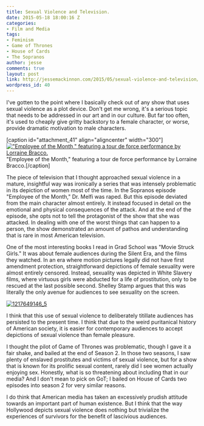 ```yaml
---
title: Sexual Violence and Television.
date: 2015-05-18 18:00:16 Z
categories:
- Film and Media
tags:
- Feminism
- Game of Thrones
- House of Cards
- The Sopranos
author: jesse
comments: true
layout: post
link: http://jessemackinnon.com/2015/05/sexual-violence-and-television/
wordpress_id: 40
---
```


I've gotten to the point where I basically check out of any show that uses sexual violence as a plot device. Don't get me wrong, it's a serious topic that needs to be addressed in our art and in our culture. But far too often, it's used to cheaply give gritty backstory to a female character, or worse, provide dramatic motivation to male characters.

[caption id="attachment_41" align="aligncenter" width="300"][!["Employee of the Month," featuring a tour de force performance by Lorraine Bracco.](http://jessemackinnon.com/wp-content/uploads/2015/08/1200-300x169.jpg)](http://jessemackinnon.com/wp-content/uploads/2015/08/1200.jpg) "Employee of the Month," featuring a tour de force performance by Lorraine Bracco.[/caption]

The piece of television that I thought approached sexual violence in a mature, insightful way was ironically a series that was intensely problematic in its depiction of women most of the time. In the Sopranos episode "Employee of the Month," Dr. Melfi was raped. But this episode deviated from the main character almost entirely. It instead focused in detail on the emotional and physical consequences of the attack. And at the end of the episode, she opts not to tell the protagonist of the show that she was attacked. In dealing with one of the worst things that can happen to a person, the show demonstrated an amount of pathos and understanding that is rare in most American television.




One of the most interesting books I read in Grad School was "Movie Struck Girls." It was about female audiences during the Silent Era, and the films they watched. In an era where motion pictures legally did not have first amendment protection, straightforward depictions of female sexuality were almost entirely censored. Instead, sexuality was depicted in White Slavery films, where virtuous girls were abducted for a life of prostitution, only to be rescued at the last possible second. Shelley Stamp argues that this was literally the only avenue for audiences to see sexuality on the screen.

[![1217649146_5](http://jessemackinnon.com/wp-content/uploads/2015/08/1217649146_5-300x225.jpg)](http://jessemackinnon.com/wp-content/uploads/2015/08/1217649146_5.jpg)

I think that this use of sexual violence to deliberately titillate audiences has persisted to the present time. I think that due to the weird puritanical history of American society, it is easier for contemporary audiences to accept depictions of sexual violence than female pleasure.

I thought the pilot of Game of Thrones was problematic, though I gave it a fair shake, and bailed at the end of Season 2. In those two seasons, I saw plenty of enslaved prostitutes and victims of sexual violence, but for a show that is known for its prolific sexual content, rarely did I see women actually enjoying sex. Honestly, what is so threatening about including that in our media? And I don't mean to pick on GoT; I bailed on House of Cards two episodes into season 2 for very similar reasons.

I do think that American media has taken an excessively prudish attitude towards an important part of human existence. But I think that the way Hollywood depicts sexual violence does nothing but trivialize the experiences of survivors for the benefit of lascivious audiences.


